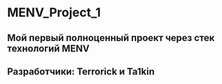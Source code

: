 # MENV_Project_1
## Мой первый полноценный проект через стек технологий MENV
## Разработчики: Terrorick и Ta1kin